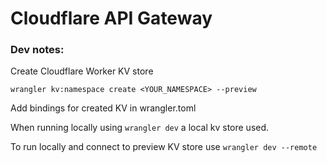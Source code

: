 # Cloudflare API Gateway

### Dev notes:

Create Cloudflare Worker KV store

`wrangler kv:namespace create <YOUR_NAMESPACE> --preview`

Add bindings for created KV in wrangler.toml

When running locally using `wrangler dev` a local kv store used.

To run locally and connect to preview KV store use `wrangler dev --remote`
